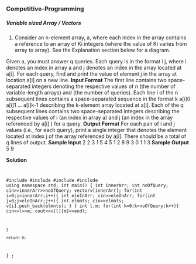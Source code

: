 ### Competitive-Programming
##### Variable sized Array / Vectors
1. Consider an n-element array, a, where each index  in the array contains a reference to an array of Ki integers (where the value of Ki varies from array to array). See the Explanation section below for a diagram.

Given a, you must answer q queries. Each query is in the format i j, where i  denotes an index in array a and j denotes an index in the array located at a[i]. For each query, find and print the value of element j in the array at location a[i] on a new line.
**Input Format**
The first line contains two space-separated integers denoting the respective values of n (the number of variable-length arrays) and  (the number of queries).
Each line i of the n subsequent lines contains a space-separated sequence in the format k a[i]0 a[i]1 … a[i]k-1 describing the k-element array located at a[i].
Each of the q subsequent lines contains two space-separated integers describing the respective values of i  (an index in array a) and j (an index in the array referenced by a[i] ) for a query.
**Output Format**
For each pair of i and j values (i.e., for each query), print a single integer that denotes the element located at index j of the array referenced by a[i]. There should be a total of q lines of output.
**Sample Input**
2 2
3 1 5 4
5 1 2 8 9 3
0 1
1 3
**Sample Output**
5
9

**Solution**
<code>

#include<cmath>
#include<cstdio>
#include<vector>
#include<iostream>
using namespace std;
int main() {
    int innerArr;
    int noOfQuery;
    cin>>innerArr>>noOfQuery;
    vector<int>v[innerArr];
    for(int i=0;i<innerArr;i++){
        int eleInArr;
        cin>>eleInArr;
        for(int j=0;j<eleInArr;j++){
            int elmnts;
            cin>>elmnts;
            v[i].push_back(elmnts);
        }
    }
    int l,m;
    for(int k=0;k<noOfQuery;k++){
        cin>>l>>m;
        cout<<v[l][m]<<endl;
        
    }

    return 0;
} ;

</code>
